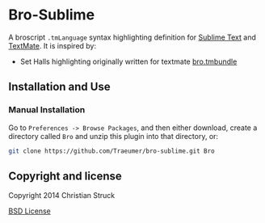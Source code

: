 # Bro-Sublime

A broscript `.tmLanguage` syntax highlighting definition for [Sublime Text](http://www.sublimetext.com) and [TextMate](http://www.macromates.com). It is inspired by:

- Set Halls highlighting originally written for textmate [bro.tmbundle](https://github.com/sethhall/bro.tmbundle)

## Installation and Use

### Manual Installation

Go to `Preferences -> Browse Packages`, and then either download, create a directory called `Bro` and unzip this plugin into that directory, or:

``` bash
git clone https://github.com/Traeumer/bro-sublime.git Bro
```

## Copyright and license
Copyright 2014 Christian Struck

[BSD License](LICENSE)

